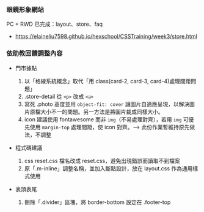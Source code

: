 ### 眼鏡形象網站
PC + RWD 已完成：layout、store、faq
* https://elaineliu7598.github.io/hexschool/CSSTraining/week3/store.html

### 依助教回饋調整內容
* 門市據點
    1. 以「格線系統概念」取代「用 class(card-2, card-3, card-4)處理間距問題」
    2. .store-detail 從 `<p>` 改成 `<a>`
    3. 寫死 .photo 高度並用 `object-fit: cover` 讓圖片自適應呈現，以解決圖片原檔大小不一的問題。另一方法是將圖片裁成同樣大小。
    4. icon 建議使用 fontawesome 而非 `img`（不易處理對齊），若用 `img` 可優先使用 `margin-top` 處理間距，使 icon 對齊。--> 此份作業暫維持原先做法，不調整

* 程式碼建議
    1. css reset.css 檔名改成 reset.css，避免出現錯誤而讀取不到檔案
    2. 原「.m-inline」調整名稱，並加入斷點設計，放在 layout.css 作為通用樣式使用

* 表頭表尾
    1. 刪除「.divider」區塊，將 border-bottom 設定在 .footer-top
